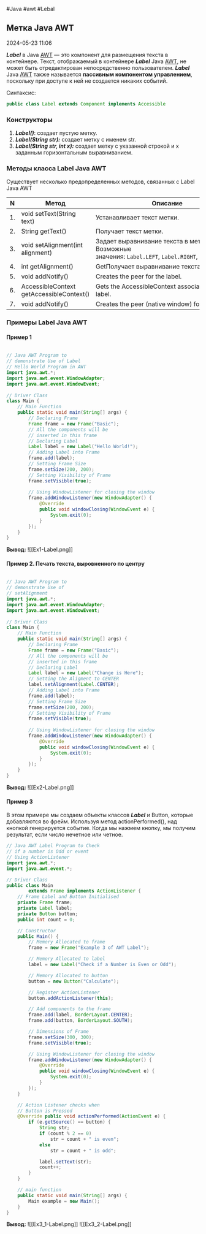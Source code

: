 #Java #awt #Lebal

## Метка Java AWT

2024-05-23 11:06

**_Label_** в Java [AWT](AWT) — это компонент для размещения текста в контейнере. Текст, отображаемый в контейнере **_Label_** Java [AWT](AWT), не может быть отредактирован непосредственно пользователем. **_Label_** Java [AWT](AWT) также называется **пассивным компонентом управлением**, поскольку при доступе к ней не создается никаких событий.

Синтаксис:
```java
public class Label extends Component implements Accessible
```

### Конструкторы

1. **_Label()_**: создает пустую метку.
2. **_Label(String str):_** создает метку с именем str.
3. **_Label(String str, int x):_** создает метку с указанной строкой и x заданным горизонтальным выравниванием.

### Методы класса Label Java AWT

Существует несколько предопределенных методов, связанных с Label Java AWT

| N   | Метод                                    | Описание                                                                                                      |
| --- | ---------------------------------------- | ------------------------------------------------------------------------------------------------------------- |
| 1.  | void setText(String text)                | Устанавливает текст метки.                                                                                    |
| 2.  | String getText()                         | Получает текст метки.                                                                                         |
| 3.  | void setAlignment(int alignment)         | Задает выравнивание текста в метке.  <br>Возможные значения: `Label.LEFT`, `Label.RIGHT`, `Label.CENTER`.<br> |
| 4.  | int getAlignment()                       | GetПолучает выравнивание текста в метке.                                                                      |
| 5.  | void addNotify()                         | Creates the peer for the label.                                                                               |
| 6.  | AccessibleContext getAccessibleContext() | Gets the AccessibleContext associated with the label.                                                         |
| 7.  | void addNotify()                         | Creates the peer (native window) for the label.                                                               |
### Примеры Label Java AWT

#### Пример 1

```java

// Java AWT Program to
// demonstrate Use of Label
// Hello World Program in AWT
import java.awt.*;
import java.awt.event.WindowAdapter;
import java.awt.event.WindowEvent;
 
// Driver Class
class Main {
    // Main Function
    public static void main(String[] args) {
        // Declaring Frame
        Frame frame = new Frame("Basic");
        // All the components will be
        // inserted in this frame
        // Declaring Label
        Label label = new Label("Hello World!");
        // Adding Label into Frame
        frame.add(label);
        // Setting Frame Size
        frame.setSize(200, 200);
        // Setting Visibility of Frame
        frame.setVisible(true);
 
        // Using WindowListener for closing the window
        frame.addWindowListener(new WindowAdapter() {
            @Override
            public void windowClosing(WindowEvent e) {
                System.exit(0);
            }
        });
    }
}
```
**Вывод:**
![[Ex1-Label.png]]

#### Пример 2. Печать текста, выровненного по центру

```java

// Java AWT Program to
// demonstrate Use of
// setAlignment
import java.awt.*;
import java.awt.event.WindowAdapter;
import java.awt.event.WindowEvent;
 
// Driver Class
class Main {
    // Main Function
    public static void main(String[] args) {
        // Declaring Frame
        Frame frame = new Frame("Basic");
        // All the components will be
        // inserted in this frame
        // Declaring Label
        Label label = new Label("Change is Here");
        // Setting the Aligment to CENTER
        label.setAlignment(Label.CENTER);
        // Adding Label into Frame
        frame.add(label);
        // Setting Frame Size
        frame.setSize(200, 200);
        // Setting Visibility of Frame
        frame.setVisible(true);
 
        // Using WindowListener for closing the window
        frame.addWindowListener(new WindowAdapter() {
            @Override
            public void windowClosing(WindowEvent e) {
                System.exit(0);
            }
        });
    }
}
```
**Вывод:**
![[Ex2-Label.png]]

#### Пример 3

В этом примере мы создаем объекты классов **_Label_** и Button, которые добавляются во фрейм. Используя метод actionPerformed(), над кнопкой генерируется событие. Когда мы нажмем кнопку, мы получим результат, если число нечетное или четное.
```java
// Java AWT Label Program to Check
// if a number is Odd or event
// Using ActionListener
import java.awt.*;
import java.awt.event.*;

// Driver Class
public class Main
        extends Frame implements ActionListener {
    // Frame Label and Button Initialised
    private Frame frame;
    private Label label;
    private Button button;
    public int count = 0;

    // Constructor
    public Main() {
        // Memory Allocated to frame
        frame = new Frame("Example 3 of AWT Label");

        // Memory Allocated to label
        label = new Label("Check if a Number is Even or Odd");

        // Memory Allocated to button
        button = new Button("Calculate");

        // Register ActionListener
        button.addActionListener(this);

        // Add components to the frame
        frame.add(label, BorderLayout.CENTER);
        frame.add(button, BorderLayout.SOUTH);

        // Dimensions of Frame
        frame.setSize(300, 300);
        frame.setVisible(true);

        // Using WindowListener for closing the window
        frame.addWindowListener(new WindowAdapter() {
            @Override
            public void windowClosing(WindowEvent e) {
                System.exit(0);
            }
        });
    }

    // Action Listener checks when
    // Button is Pressed
    @Override public void actionPerformed(ActionEvent e) {
        if (e.getSource() == button) {
            String str;
            if (count % 2 == 0)
                str = count + " is even";
            else
                str = count + " is odd";

            label.setText(str);
            count++;
        }
    }

    // main function
    public static void main(String[] args) {
        Main example = new Main();
    }
}
```
**Вывод:**
	![[Ex3_1-Label.png]]  ![[Ex3_2-Label.png]]
